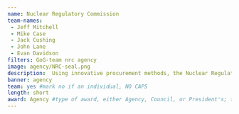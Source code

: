 ```yaml
---
name: Nuclear Regulatory Commission
team-names: 
 - Jeff Mitchell
 - Mike Case
 - Jack Cushing
 - John Lane
 - Evan Davidson
filters: GoG-team nrc agency
image: agency/NRC-seal.png
description:  Using innovative procurement methods, the Nuclear Regulatory Commission used an integrated project team to award critical enterprise wide agreements with Department of Energy’s National Laboratories.
banner: agency
team: yes #mark no if an individual, NO CAPS 
length: short
award: Agency #type of award, either Agency, Council, or President's; this is case sensitive so make sure to match the options listed exactly. This section generates the format of the card
---
```


